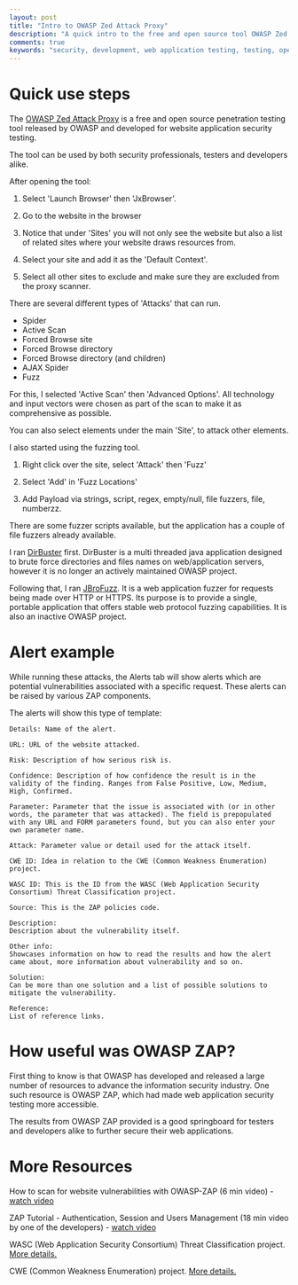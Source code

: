 ```yaml
---
layout: post
title: "Intro to OWASP Zed Attack Proxy"
description: "A quick intro to the free and open source tool OWASP Zed Attack Proxy"
comments: true
keywords: "security, development, web application testing, testing, open source"
---
```


# Quick use steps

The [OWASP Zed Attack Proxy](https://www.owasp.org/index.php/OWASP_Zed_Attack_Proxy_Project) is a free and open source penetration testing tool released by OWASP and developed for website application security testing.

The tool can be used by both security professionals, testers and developers alike.

After opening the tool:

1. Select 'Launch Browser' then 'JxBrowser'.

2. Go to the website in the browser

3. Notice that under 'Sites' you will not only see the website but also a list of related sites where your website draws resources from. 

4. Select your site and add it as the 'Default Context'.

5. Select all other sites to exclude and make sure they are excluded from the proxy scanner.

There are several different types of 'Attacks' that can run.

* Spider
* Active Scan
* Forced Browse site
* Forced Browse directory
* Forced Browse directory (and children)
* AJAX Spider
* Fuzz

For this, I selected 'Active Scan' then 'Advanced Options'.  All technology and input vectors were chosen as part of the scan to make it as comprehensive as possible.

You can also select elements under the main 'Site', to attack other elements.

I also started using the fuzzing tool.

1. Right click over the site, select 'Attack' then 'Fuzz'

2. Select 'Add' in 'Fuzz Locations'

3. Add Payload via strings, script, regex, empty/null, file fuzzers, file, numberzz.

There are some fuzzer scripts available, but the application has a couple of file fuzzers already available.

I ran [DirBuster](https://www.owasp.org/index.php/Category:OWASP_DirBuster_Project) first.
DirBuster is a multi threaded java application designed to brute force directories and files names on web/application servers, however it is no longer an actively maintained OWASP project.

Following that, I ran [JBroFuzz](https://www.owasp.org/index.php/JBroFuzz).
It is a web application fuzzer for requests being made over HTTP or HTTPS. Its purpose is to provide a single, portable application that offers stable web protocol fuzzing capabilities.
It is also an inactive OWASP project.


# Alert example

While running these attacks, the Alerts tab will show alerts which are potential vulnerabilities associated with a specific request.
These alerts can be raised by various ZAP components.

The alerts will show this type of template:

```
Details: Name of the alert.

URL: URL of the website attacked.

Risk: Description of how serious risk is. 

Confidence: Description of how confidence the result is in the validity of the finding. Ranges from False Positive, Low, Medium, High, Confirmed.

Parameter: Parameter that the issue is associated with (or in other words, the parameter that was attacked). The field is prepopulated with any URL and FORM parameters found, but you can also enter your own parameter name.

Attack: Parameter value or detail used for the attack itself.

CWE ID: Idea in relation to the CWE (Common Weakness Enumeration) project.

WASC ID: This is the ID from the WASC (Web Application Security Consortium) Threat Classification project.

Source: This is the ZAP policies code.

Description:
Description about the vulnerability itself.

Other info:
Showcases information on how to read the results and how the alert came about, more information about vulnerability and so on.

Solution:
Can be more than one solution and a list of possible solutions to mitigate the vulnerability.

Reference:
List of reference links.

```

# How useful was OWASP ZAP?

First thing to know is that OWASP has developed and released a large number of resources to advance the information security industry.  One such resource is OWASP ZAP, which had made web application security testing more accessible.

The results from OWASP ZAP provided is a good springboard for testers and developers alike to further secure their web applications.


# More Resources

How to scan for website vulnerabilities with OWASP-ZAP (6 min video) - [watch video](https://www.youtube.com/watch?v=_OxzY1_zE_U)

ZAP Tutorial - Authentication, Session and Users Management (18 min video by one of the developers) - [watch video](https://www.youtube.com/watch?v=cR4gw-cPZOA)

WASC (Web Application Security Consortium) Threat Classification project.  [More details.](http://projects.webappsec.org/Threat-Classification)

CWE (Common Weakness Enumeration) project. [More details.](https://cwe.mitre.org/index.html)
